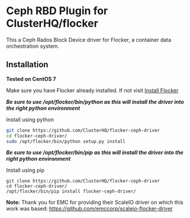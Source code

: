 # Ceph RBD Plugin for ClusterHQ/flocker

This a Ceph Rados Block Device driver for Flocker, a container data orchestration system.

## Installation

**Tested on CentOS 7**

Make sure you have Flocker already installed. If not visit  [Install Flocker](https://docs.clusterhq.com/en/latest/using/installing/index.html)

**_Be sure to use /opt/flocker/bin/python as this will install the driver into the right python environment_**

Install using python
```bash
git clone https://github.com/ClusterHQ/flocker-ceph-driver
cd flocker-ceph-driver/
sudo /opt/flocker/bin/python setup.py install
```

**_Be sure to use /opt/flocker/bin/pip as this will install the driver into the right python environment_**

Install using pip
```
git clone https://github.com/ClusterHQ/flocker-ceph-driver
cd flocker-ceph-driver/
/opt/flocker/bin/pip install flocker-ceph-driver/
```

**Note:** Thank you for EMC for providing their ScaleIO driver on which this work was based: https://github.com/emccorp/scaleio-flocker-driver
